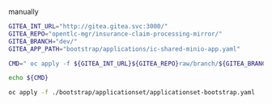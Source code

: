 manually

```bash
GITEA_INT_URL="http://gitea.gitea.svc:3000/"
GITEA_REPO="opentlc-mgr/insurance-claim-processing-mirror/"
GITEA_BRANCH="dev/"
GITEA_APP_PATH="bootstrap/applications/ic-shared-minio-app.yaml"

CMD=" oc apply -f ${GITEA_INT_URL}${GITEA_REPO}raw/branch/${GITEA_BRANCH}${GITEA_APP_PATH}"

echo ${CMD}

oc apply -f ./bootstrap/applicationset/applicationset-bootstrap.yaml

```

<!--
# https://gitea.apps.cluster-rvl84.sandbox483.opentlc.com/opentlc-mgr/insurance-claim-processing-mirror/raw/branch/feature/minio-in-gitops/bootstrap/applications/ic-shared-minio-app.yaml
#echo "http://gitea.gitea.svc:3000/opentlc-mgr/insurance-claim-processing-mirror/raw/branch/feature/minio-in-gitops/bootstrap/applications/ic-shared-minio-app.yaml"
-->